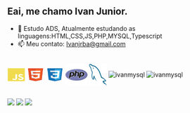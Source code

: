 ## Eai, me chamo Ivan Junior.

- 🌱 Estudo ADS, Atualmente estudando as linguagens:HTML,CSS,JS,PHP,MYSQL,Typescript
- 📫 Meu contato: Ivanjrba@gmail.com  
  
<div style="display: inline_block"><br>
  <img align="center" alt="ivanjs" height="30" width="40" src="https://raw.githubusercontent.com/devicons/devicon/master/icons/javascript/javascript-plain.svg">
  <img align="center" alt="ivanHTML" height="30" width="40" src="https://raw.githubusercontent.com/devicons/devicon/master/icons/html5/html5-original.svg">
  <img align="center" alt="ivanCSS" height="30" width="40" src="https://raw.githubusercontent.com/devicons/devicon/master/icons/css3/css3-original.svg">
    <img align="center" alt="ivanPHP" height="50" width="50" src="https://raw.githubusercontent.com/devicons/devicon/master/icons/php/php-original.svg">
    <img align="center" alt="ivanmysql" height="50" width="40" src="https://raw.githubusercontent.com/devicons/devicon/master/icons/mysql/mysql-original.svg">
    <img align="center" alt="ivanmysql" height="50" width="40" src="https://www.svgrepo.com/show/374144/typescript.svg">
    <img align="center" alt="ivanmysql" height="50" width="40" src="https://www.svgrepo.com/show/439290/react.svg">


  </div>
  
  ##
 
<div> 
  <a href="https://instagram.com/ivanjrjj" target="_blank"><img src="https://img.shields.io/badge/-Instagram-%23E4405F?style=for-the-badge&logo=instagram&logoColor=white" target="_blank"></a>
  <a href = "mailto:Ivanjrba@gmail.com"><img src="https://img.shields.io/badge/-Gmail-%23333?style=for-the-badge&logo=gmail&logoColor=white" target="_blank"></a>
  <a href="https://www.linkedin.com/in/ivan-junior-30723323a/" target="_blank"><img src="https://img.shields.io/badge/-LinkedIn-%230077B5?style=for-the-badge&logo=linkedin&logoColor=white" target="_blank"></a>

  
 
 
</div>
